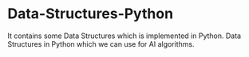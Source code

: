 # Data-Structures-Python
It contains some Data Structures which is implemented in Python.
Data Structures in Python which we can use for AI algorithms.
